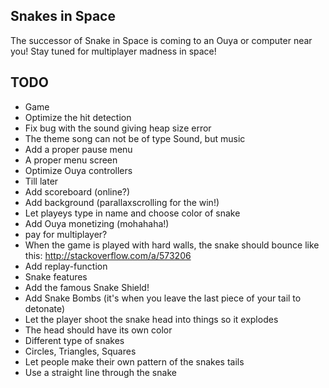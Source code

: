 Snakes in Space
---------------
The successor of Snake in Space is coming to an Ouya or computer near you! Stay tuned for multiplayer madness in space! 

TODO
----
* Game
 * Optimize the hit detection
 * Fix bug with the sound giving heap size error
  * The theme song can not be of type Sound, but music
 * Add a proper pause menu
 * A proper menu screen
 * Optimize Ouya controllers
* Till later
 * Add scoreboard (online?)
 * Add background (parallaxscrolling for the win!)
 * Let playeys type in name and choose color of snake
 * Add Ouya monetizing (mohahaha!)
  * pay for multiplayer?
 * When the game is played with hard walls, the snake should bounce like this: http://stackoverflow.com/a/573206
 * Add replay-function
* Snake features
 * Add the famous Snake Shield!
 * Add Snake Bombs (it's when you leave the last piece of your tail to detonate)
 * Let the player shoot the snake head into things so it explodes
 * The head should have its own color
 * Different type of snakes
  * Circles, Triangles, Squares
  * Let people make their own pattern of the snakes tails
  * Use a straight line through the snake